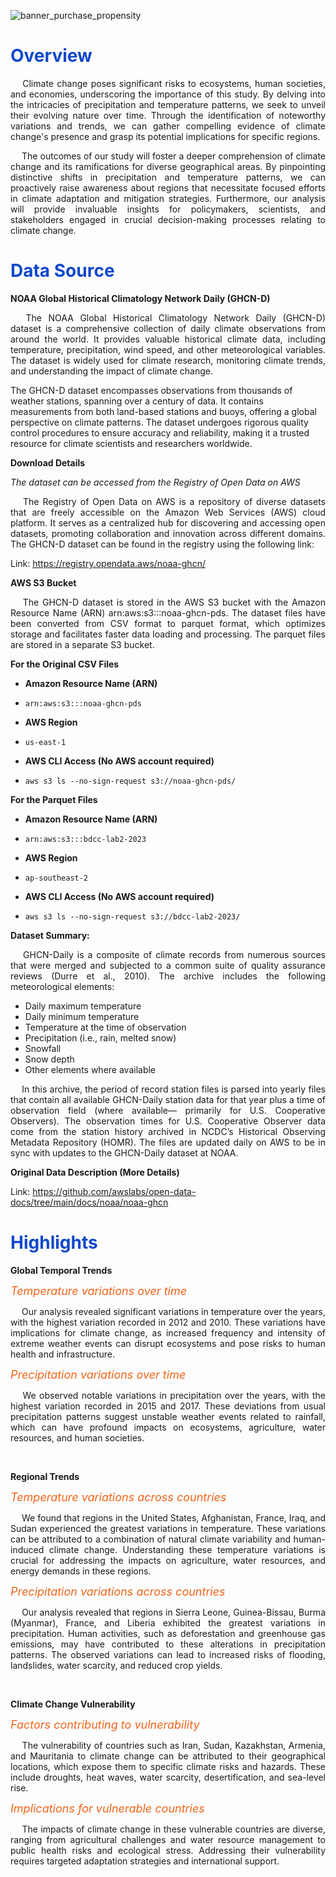 ![banner_purchase_propensity](https://github.com/lorainemnrc/predict-purchase-propensity/assets/23328647/ede5eb16-d905-4dd0-af1d-b3b6abdd9db2)

<h1 style="color: #1048CB"><b>Overview</b></h1>

<p align="justify"> &emsp; Climate change poses significant risks to ecosystems, human societies, and economies, underscoring the importance of this study. By delving into the intricacies of precipitation and temperature patterns, we seek to unveil their evolving nature over time. Through the identification of noteworthy variations and trends, we can gather compelling evidence of climate change's presence and grasp its potential implications for specific regions.
</p>

<p align="justify"> &emsp; The outcomes of our study will foster a deeper comprehension of climate change and its ramifications for diverse geographical areas. By pinpointing distinctive shifts in precipitation and temperature patterns, we can proactively raise awareness about regions that necessitate focused efforts in climate adaptation and mitigation strategies. Furthermore, our analysis will provide invaluable insights for policymakers, scientists, and stakeholders engaged in crucial decision-making processes relating to climate change.
</p>

<h1 style="color: #1048CB"><b>Data Source</b></h1>

**NOAA Global Historical Climatology Network Daily (GHCN-D)**

<p align="justify"> &emsp; The NOAA Global Historical Climatology Network Daily (GHCN-D) dataset is a comprehensive collection of daily climate observations from around the world. It provides valuable historical climate data, including temperature, precipitation, wind speed, and other meteorological variables. The dataset is widely used for climate research, monitoring climate trends, and understanding the impact of climate change.

 The GHCN-D dataset encompasses observations from thousands of weather stations, spanning over a century of data. It contains measurements from both land-based stations and buoys, offering a global perspective on climate patterns. The dataset undergoes rigorous quality control procedures to ensure accuracy and reliability, making it a trusted resource for climate scientists and researchers worldwide.
</p>

**Download Details**

*The dataset can be accessed from the Registry of Open Data on AWS*

<p align="justify"> &emsp;
 The Registry of Open Data on AWS is a repository of diverse datasets that are freely accessible on the Amazon Web Services (AWS) cloud platform. It serves as a centralized hub for discovering and accessing open datasets, promoting collaboration and innovation across different domains. The GHCN-D dataset can be found in the registry using the following link:
</p>

Link: https://registry.opendata.aws/noaa-ghcn/

**AWS S3 Bucket**

<p align="justify"> &emsp;
 The GHCN-D dataset is stored in the AWS S3 bucket with the Amazon Resource Name (ARN) arn:aws:s3:::noaa-ghcn-pds. The dataset files have been converted from CSV format to parquet format, which optimizes storage and facilitates faster data loading and processing. The parquet files are stored in a separate S3 bucket.
</p>

**For the Original CSV Files**

 - **Amazon Resource Name (ARN)**

 - `arn:aws:s3:::noaa-ghcn-pds`

 - **AWS Region**

 - `us-east-1`

 - **AWS CLI Access (No AWS account required)**

 - `aws s3 ls --no-sign-request s3://noaa-ghcn-pds/`

**For the Parquet Files**

 - **Amazon Resource Name (ARN)**

 - `arn:aws:s3:::bdcc-lab2-2023`

 - **AWS Region**

 - `ap-southeast-2`

 - **AWS CLI Access (No AWS account required)**

 - `aws s3 ls --no-sign-request s3://bdcc-lab2-2023/`

**Dataset Summary:**

<p align="justify"> &emsp;
 GHCN-Daily is a composite of climate records from numerous sources that were merged and subjected to a common suite of quality assurance reviews (Durre et al., 2010). The archive includes the following meteorological elements:
</p>

 - Daily maximum temperature
 - Daily minimum temperature
 - Temperature at the time of observation
 - Precipitation (i.e., rain, melted snow)
 - Snowfall
 - Snow depth
 - Other elements where available

<p align="justify"> &emsp;
 In this archive, the period of record station files is parsed into yearly files that contain all available GHCN-Daily station data for that year plus a time of observation field (where available— primarily for U.S. Cooperative Observers). The observation times for U.S. Cooperative Observer data come from the station history archived in NCDC’s Historical Observing Metadata Repository (HOMR). The files are updated daily on AWS to be in sync with updates to the GHCN-Daily dataset at NOAA.
</p>

**Original Data Description (More Details)**

Link: https://github.com/awslabs/open-data-docs/tree/main/docs/noaa/noaa-ghcn

<h1 style="color: #1048CB"><b>Highlights</b></h1>

**Global Temporal Trends** 

<span style="color:#f26419; font-size:18px"><i>Temperature variations over time</i></span>

<p align="justify"> &emsp;
 Our analysis revealed significant variations in temperature over the years, with the highest variation recorded in 2012 and 2010. These variations have implications for climate change, as increased frequency and intensity of extreme weather events can disrupt ecosystems and pose risks to human health and infrastructure.
</p>

<span style="color:#f26419; font-size:18px"><i>Precipitation variations over time</i></span>

<p align="justify"> &emsp;
 We observed notable variations in precipitation over the years, with the highest variation recorded in 2015 and 2017. These deviations from usual precipitation patterns suggest unstable weather events related to rainfall, which can have profound impacts on ecosystems, agriculture, water resources, and human societies.
</p>

</br>

**Regional Trends** 

<span style="color:#f26419; font-size:18px"><i>Temperature variations across countries</i></span>

<p align="justify"> &emsp;
 We found that regions in the United States, Afghanistan, France, Iraq, and Sudan experienced the greatest variations in temperature. These variations can be attributed to a combination of natural climate variability and human-induced climate change. Understanding these temperature variations is crucial for addressing the impacts on agriculture, water resources, and energy demands in these regions.
</p>

<span style="color:#f26419; font-size:18px"><i>Precipitation variations across countries</i></span>

<p align="justify"> &emsp;
 Our analysis revealed that regions in Sierra Leone, Guinea-Bissau, Burma (Myanmar), France, and Liberia exhibited the greatest variations in precipitation. Human activities, such as deforestation and greenhouse gas emissions, may have contributed to these alterations in precipitation patterns. The observed variations can lead to increased risks of flooding, landslides, water scarcity, and reduced crop yields.
</p>

</br>

**Climate Change Vulnerability**

<span style="color:#f26419; font-size:18px"><i>Factors contributing to vulnerability</i></span>

<p align="justify"> &emsp;
 The vulnerability of countries such as Iran, Sudan, Kazakhstan, Armenia, and Mauritania to climate change can be attributed to their geographical locations, which expose them to specific climate risks and hazards. These include droughts, heat waves, water scarcity, desertification, and sea-level rise.
</p>

<span style="color:#f26419; font-size:18px"><i>Implications for vulnerable countries</i></span>

<p align="justify"> &emsp;
The impacts of climate change in these vulnerable countries are diverse, ranging from agricultural challenges and water resource management to public health risks and ecological stress. Addressing their vulnerability requires targeted adaptation strategies and international support.
</p>
